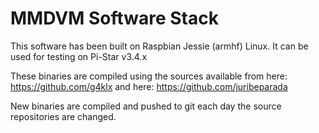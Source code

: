 # MMDVM Software Stack
This software has been built on Raspbian Jessie (armhf) Linux.
It can be used for testing on Pi-Star v3.4.x

These binaries are compiled using the sources available from here: https://github.com/g4klx and here: https://github.com/juribeparada

New binaries are compiled and pushed to git each day the source repositories are changed.
